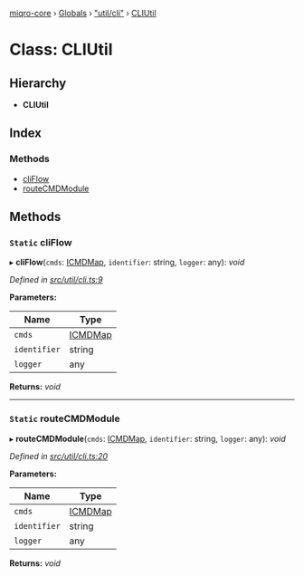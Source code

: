 [miqro-core](../README.md) › [Globals](../globals.md) › ["util/cli"](../modules/_util_cli_.md) › [CLIUtil](_util_cli_.cliutil.md)

# Class: CLIUtil

## Hierarchy

* **CLIUtil**

## Index

### Methods

* [cliFlow](_util_cli_.cliutil.md#static-cliflow)
* [routeCMDModule](_util_cli_.cliutil.md#static-routecmdmodule)

## Methods

### `Static` cliFlow

▸ **cliFlow**(`cmds`: [ICMDMap](../interfaces/_index_.icmdmap.md), `identifier`: string, `logger`: any): *void*

*Defined in [src/util/cli.ts:9](https://github.com/claukers/miqro-core/blob/45acabd/src/util/cli.ts#L9)*

**Parameters:**

Name | Type |
------ | ------ |
`cmds` | [ICMDMap](../interfaces/_index_.icmdmap.md) |
`identifier` | string |
`logger` | any |

**Returns:** *void*

___

### `Static` routeCMDModule

▸ **routeCMDModule**(`cmds`: [ICMDMap](../interfaces/_index_.icmdmap.md), `identifier`: string, `logger`: any): *void*

*Defined in [src/util/cli.ts:20](https://github.com/claukers/miqro-core/blob/45acabd/src/util/cli.ts#L20)*

**Parameters:**

Name | Type |
------ | ------ |
`cmds` | [ICMDMap](../interfaces/_index_.icmdmap.md) |
`identifier` | string |
`logger` | any |

**Returns:** *void*

